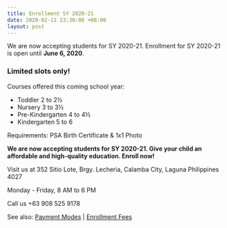 ```yaml
---
title: Enrollment SY 2020-21
date: 2020-02-11 23:30:00 +08:00
layout: post
---
```


We are now accepting students for SY 2020-21. Enrollment for SY 2020-21 is open until __June 6, 2020__.

### __Limited slots only!__

Courses offered this coming school year:

* Toddler 2 to 2½ 
* Nursery 3 to 3½ 
* Pre-Kindergarten 4 to 4½ 
* Kindergarten 5 to 6

Requirements: PSA Birth Certificate & 1x1 Photo


__We are now accepting students for SY 2020-21. Give your child an affordable and high-quality education. Enroll now!__

Visit us at 352 Sitio Lote, Brgy. Lecheria, Calamba City, Laguna Philippines 4027


Monday - Friday, 8 AM to 6 PM


Call us +63 908 525 9178

See also: [Payment Modes](https://cleverminds.ph/payment-modes-2020-21.html) |
[Enrollment Fees](https://cleverminds.ph/#fees)